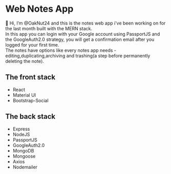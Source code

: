 # Web Notes App
👋 
Hi, I’m @OakNut24 and this is the notes web app i've been working on for the last month built with the MERN stack.</br>
In this app you can login with your Google account using PassportJS and the GoogleAuth2.0 strategy, you will get a confirmation email after you logged for your first time.</br>
The notes have options like every notes app needs - editing,duplicating,archiving and trashing(a step before permanently deleting the note).



<h2>The front stack</h2>
<ul>
  <li>React</li>
  <li>Material UI</li>
  <li>Bootstrap-Social</li>
</ul>

<h2>The back stack</h2>
<ul>
  <li>Express</li>
  <li>NodeJS</li>
  <li>PassportJS</li>  
  <li>GoogleAuth2.0</li>
  <li>MongoDB</li>
  <li>Mongoose</li>
  <li>Axios</li>
  <li>Nodemailer</li>

</ul>


